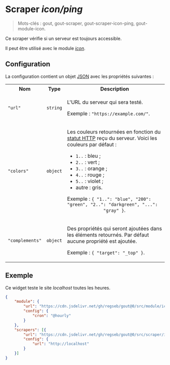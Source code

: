 # Scraper _icon/ping_

> Mots-clés : gout, gout-scraper, gout-scraper-icon-ping, gout-module-icon.

Ce scraper vérifie si un serveur est toujours accessible.

Il peut être utilisé avec le module
[_icon_](https://github.com/regseb/gout/tree/HEAD/src/module/icon#readme).

## Configuration

La configuration contient un objet
[JSON](https://www.json.org/json-fr.html "JavaScript Object Notation") avec les
propriétés suivantes :

<table>
  <tr>
    <th>Nom</th>
    <th>Type</th>
    <th>Description</th>
  </tr>
  <tr>
    <td><code>"url"</code></td>
    <td><code>string</code></td>
    <td>
      <p>
        L'URL du serveur qui sera testé.
      </p>
      <p>
        Exemple : <code>"https://example.com/"</code>.
      </p>
    </td>
  </tr>
  <tr>
    <td><code>"colors"</code></td>
    <td><code>object</code></td>
    <td>
      <p>
        Les couleurs retournées en fonction du
        <a href="https://developer.mozilla.org/Web/HTTP/Status">statut HTTP</a>
        reçu du serveur. Voici les couleurs par défaut :
      </p>
      <ul>
        <li><code>1..</code> : bleu ;</li>
        <li><code>2..</code> : vert ;</li>
        <li><code>3..</code> : orange ;</li>
        <li><code>4..</code> : rouge ;</li>
        <li><code>5..</code> : violet ;</li>
        <li>autre : gris.</li>
      </ul>
      <p>
        Exemple :
        <code>{ "1..": "blue", "200": "green", "2..": "darkgreen", "...":
              "gray" }</code>.
      </p>
    </td>
  </tr>
  <tr>
    <td><code>"complements"</code></td>
    <td><code>object</code></td>
    <td>
      <p>
        Des propriétés qui seront ajoutées dans les éléments retournés. Par
        défaut aucune propriété est ajoutée.
      </p>
      <p>
        Exemple : <code>{ "target": "_top" }</code>.
      </p>
    </td>
  </tr>
</table>

## Exemple

Ce widget teste le site _localhost_ toutes les heures.

```JSON
{
    "module": {
        "url": "https://cdn.jsdelivr.net/gh/regseb/gout@0/src/module/icon/icon.js",
        "config": {
            "cron": "@hourly"
        }
    },
    "scrapers": [{
        "url": "https://cdn.jsdelivr.net/gh/regseb/gout@0/src/scraper/icon/ping/ping.js",
        "config": {
            "url": "http://localhost"
        }
    }]
}
```
